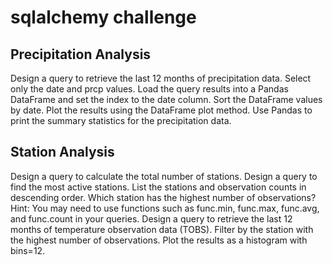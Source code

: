 # sqlalchemy challenge

## Precipitation Analysis
Design a query to retrieve the last 12 months of precipitation data.
Select only the date and prcp values.
Load the query results into a Pandas DataFrame and set the index to the date column.
Sort the DataFrame values by date.
Plot the results using the DataFrame plot method.
Use Pandas to print the summary statistics for the precipitation data.

## Station Analysis
Design a query to calculate the total number of stations.
Design a query to find the most active stations.
List the stations and observation counts in descending order.
Which station has the highest number of observations?
Hint: You may need to use functions such as func.min, func.max, func.avg, and func.count in your queries.
Design a query to retrieve the last 12 months of temperature observation data (TOBS).
Filter by the station with the highest number of observations.
Plot the results as a histogram with bins=12.
